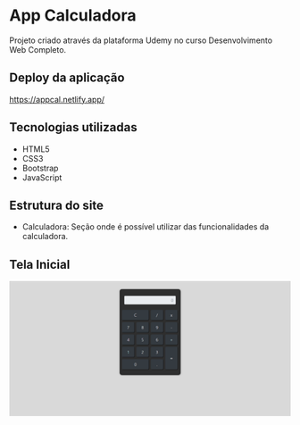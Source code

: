 # App Calculadora
Projeto criado através da plataforma Udemy no curso Desenvolvimento Web Completo.
## Deploy da aplicação

https://appcal.netlify.app/

## Tecnologias utilizadas

+ HTML5
+ CSS3
+ Bootstrap
+ JavaScript

## Estrutura do site

+ Calculadora: Seção onde é possível utilizar das funcionalidades da calculadora.

## Tela Inicial

<img src= "Calculadora.png">
